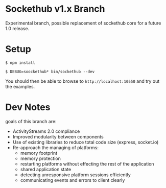 # Sockethub v1.x Branch

Experimental branch, possible replacement of sockethub core for a future 1.0 release.

# Setup

`$ npm install`

`$ DEBUG=soockethub* bin/sockethub --dev`

You should then be able to browse to `http://localhost:10550` and try out the examples.


# Dev Notes

goals of this branch are:
* ActivityStreams 2.0 compliance
* Improved modularity between components
* Use of existing libraries to reduce total code size (express, socket.io)
* Re-approach the managing of platforms:
    - memory footprint
    - memory protection
    - restarting platforms without effecting the rest of the application
    - shared application state
    - detecting unresponsive platform sessions efficiently
    - communicating events and errors to client clearly

